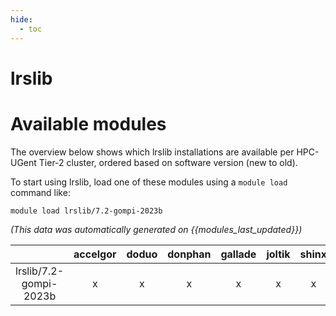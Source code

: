 ```yaml
---
hide:
  - toc
---
```


lrslib
======

# Available modules


The overview below shows which lrslib installations are available per HPC-UGent Tier-2 cluster, ordered based on software version (new to old).

To start using lrslib, load one of these modules using a `module load` command like:

```shell
module load lrslib/7.2-gompi-2023b
```

*(This data was automatically generated on {{modules_last_updated}})*  

| |accelgor|doduo|donphan|gallade|joltik|shinx|skitty|
| :---: | :---: | :---: | :---: | :---: | :---: | :---: | :---: |
|lrslib/7.2-gompi-2023b|x|x|x|x|x|x|x|
